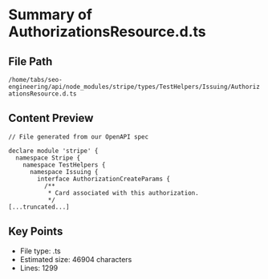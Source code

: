 # Summary of AuthorizationsResource.d.ts
  
## File Path
`/home/tabs/seo-engineering/api/node_modules/stripe/types/TestHelpers/Issuing/AuthorizationsResource.d.ts`

## Content Preview
```
// File generated from our OpenAPI spec

declare module 'stripe' {
  namespace Stripe {
    namespace TestHelpers {
      namespace Issuing {
        interface AuthorizationCreateParams {
          /**
           * Card associated with this authorization.
           */
[...truncated...]
```

## Key Points
- File type: .ts
- Estimated size: 46904 characters
- Lines: 1299
